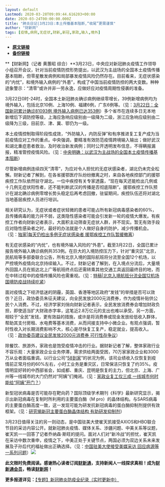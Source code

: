 ```yaml
---
layout: default
Lastmod: 2020-03-28T09:09:44.616203+00:00
date: 2020-03-24T00:00:00.000Z
title: "肺炎日记|3月23日:本土传播基本阻断,“收尾”更需谨慎"
author: "财新网"
tags: [疫情,病例,无症状,财新,新冠,家政,输入,境外]
---
```


* [**原文链接**](http://china.caixin.com/2020-03-24/101533001.html)
* [**备份链接**](http://archive.ph/7Ekza)


**【财新网】（记者 黄蕙昭 综合）**3月23日，中央应对新冠肺炎疫情工作领导小组召开会议，针对当前疫情防控形势提出，以武汉为主战场的全国本土疫情传播基本阻断，但零星散发病例和局部暴发疫情风险仍然存在。目前看来，无症状感染的“内忧”，和境外输入病例的“外患”，构成了中国当前疫情防控的两大变数。种种迹象警示：“清零”或许并非一劳永逸，应做好应对疫情周期性侵袭的准备。

3月22日0时-24时，全国本土新冠肺炎确诊病例继续零增长，39例新增病例均为境外输入，包括北京10例、上海10例、福建6例，广东6例等。（见：[3月22日：全国新冠累计确诊81093例 境外输入病例已达353例](http://www.caixin.com/2020-03-23/101532500.html)）多个省市在连续多日无本地新增后下调防控等级，上海应急响应级别由一级降为二级，浙江应急响应级别由二级降为三级，目前京、津、冀、鄂仍为一级。

本土疫情控制取得阶段性成效，“外防输入，内防反弹”和有序推进复工复产成为当前疫情应对工作的重点。中央强调，要精准有效防范疫情跨境输入输出；做好武汉和湖北重症患者救治，及时收治新发病例；同时公开透明发布信息，不得瞒报漏报，精准管控疫情风险。（见：[中央明确：以武汉为主战场的全国本土疫情传播基本阻断](http://china.caixin.com/2020-03-23/101532813.html)）

尽管新增病例连续四天“清零”，为应对令人担忧的无症状感染者，湖北仍未完全松懈。财新记者了解到，在各省援鄂医疗队纷纷撤离之时，来自各地疾控部门的援鄂疾控工作队依然驻守湖北。一位中疾控有关专家透露，“现在每天还能检出几例或十几例无症状阳性者，还不能判断武汉的传播是否彻底阻断”。援鄂疾控工作队预计在湖北确诊病例零增长势头稳定后再考虑回撤，驻留期间，疾控队伍还将对湖北当地基层疾控人员进行培训。

相关研究认为，无症状或者症状轻微的患者可能占所有新冠病毒感染者的60%，且传播病毒的能力并不弱，这类隐性感染者可能会引发新一轮的疫情大爆发。有疾控工作者向财新记者表示，大面积主动筛查无症状人群，并不现实。暂无有效手段应对隐性感染者之时，最好的办法就是个人做好自身的防护，减少传播机会。（见：[独家|每天仍检出多例无症状感染者 援鄂疾控工作队暂缓撤离](http://www.caixin.com/2020-03-23/101532573.html)）

有无症状感染的“内忧”，也有境外输入风险的“外患”。截至3月22日，全国已累计报告境外输入确诊病例共353例。在巨大的入境防控压力下，针对“重灾区”北京，民航局等多部委联合公告，所有北京入境的国际航班将分流至全国12个机场，以严控境外疫情向北京持续输入。不过，财新记者了解到，在入境点分流后，大量境外回国人员在抵达北上广等航班终点后还需转乘其他交通工具返回最终目的地，而在中转过程中的疫情传播风险也需重视。（见：[特稿|北京入境航班分流全国12机场 国境防疫战持续吃紧](http://companies.caixin.com/2020-03-23/101532470.html)）

面对疫情之下经济低迷的阴霾，英国、香港等地区政府“发钱”的举措是否可以效仿？近日，政协委员朱征夫建议，向全民发放2000元消费券，作为疫情补贴供公民个人消费。不过，经济学家刘俏向财新记者表示，全民发放消费券会增加财政负担，即使适当扩大财政赤字率，这笔近2.8万亿元的支出也难以承受。另一方面，相较于“全民”发钱，更有效益的措施，或许是将消费券或现金发放给低收入群体，帮助其支付房租、水电费等基本消费，从而间接支持中小微企业。有观点强调，暂时性收入对长期消费影响不大，核心是尽快复工复产，稳定就业，提高收入。（见：[政协委员建议全民发放2000元消费券 可行性存争议](http://economy.caixin.com/2020-03-23/101532728.html)）

除餐饮、旅游外，家政也是饱受疫情冲击的行业。据财新记者了解，整体家政行业不容乐观：大量家政企业业务停滞，需求供给两面受困，70万家家政企业和3000万从业者面临重调。以行业公司“[58到家](http://www.caixin.com/hot/58daojia.html)”的状况为例，该司业绩收入仅恢复到疫情前正常月份的60%左右，小时工业务是重灾区，日常保洁只恢复了约35%。疫情明显好转的中西部省会，如成都、重庆、昆明是恢复的主力，但北京、上海、广州等一线城市的大门仍然对“阿姨”们掩闭。（见：[家政业复工仅三成 一线城市何时能给“阿姨”开门？](http://companies.caixin.com/2020-03-23/101532614.html)）

新型冠状病毒是否可能存在靶向药？国际顶级学术期刊《科学》最新研究显示，揭示出新冠病毒在复制时所利用的主要蛋白酶（M pro）的晶体结构。与SARS病毒的主要蛋白酶高度一致，这一发现可能为研发抗新冠病毒的蛋白酶抑制剂提供有效框架。（见：[研究揭新冠主要蛋白酶晶体结构 有助研发抑制剂](http://science.caixin.com/2020-03-23/101532737.html)）

3月23日值得关注的另一则动态，是中国驻美大使崔天凯接受AXIOS和HBO联合节目的采访内容公开。就新冠肺炎疫情、媒体关系、涉疆问题、中美关系等议题，崔天凯一一回答了记者乔纳森·斯旺的提问。面对人们对“新冷战”的担忧，崔天凯在采访中数次重申，疫情之下，中美正处于关键节点，两国必须为双边关系未来发展及子孙后代的福祉做出正确选择。（见：[中国驻美大使接受美媒采访 回应病源等一系列问题](http://international.caixin.com/2020-03-23/101532542.html)）[![](/images/post/d02a42d9cb3dec9320e5f550278911c7.ico)](http://china.caixin.com/2020-03-24/101533001.html)

**此文限时免费阅读。感谢热心读者订阅[财新通](http://mall.caixin.com/mall/web/product/product.html?id=733&originReferrer=appfree&channelSource=appfree)，支持新闻人一线探求真相！成为[财新通会员](http://mall.caixin.com/mall/web/list/list.html?type=127&originReferrer=appfree&channelSource=appfree)，畅读[财新网](https://datayi.cn/1lnZaaidYRRn)！**

**更多报道详见：**[【专题】新冠肺炎防疫全纪录（实时更新中）](http://m.app.caixin.com/m_topic_detail/1473.html)

